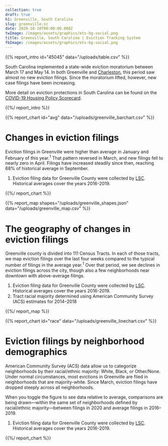 ```yaml
---
collection: true
draft: true
h1: Greenville, South Carolina
slug: greenville-sc
date: 2020-10-10T00:00:00.000Z
twImage: /images/assets/graphics/ets-bg-social.png
title: Greenville, South Carolina | Eviction Tracking System
fbImage: /images/assets/graphics/ets-bg-social.png
---
```


{{% report_intro id="45045" data="/uploads/table.csv" %}}

South Carolina implemented a state-wide eviction moratorium between March 17 and May 14. In both Greenville and [Charleston](https://evictionlab.org/eviction-tracking/charleston-sc/), this period saw almost no new eviction filings. Since the moratorium lifted, however, new case filings have been increasing. 

More detail on eviction protections in South Carolina can be found on the [COVID-19 Housing Policy Scorecard](https://evictionlab.org/covid-policy-scorecard/sc/).

{{%/ report_intro %}}



{{% report_chart id="avg" data="/uploads/greenville_barchart.csv" %}}

# Changes in eviction filings

Eviction filings in Greenville were higher than average in January and February of this year.<sup>1</sup> That pattern reversed in March, and new filings fell to nearly zero in April. Filings have increased steadily since then, reaching 68% of historical average in September. 

1. Eviction filing data for Greenville County were collected by [LSC](https://www.lsc.gov/). Historical averages cover the years 2016-2019.

{{%/ report_chart %}}



{{% report_map shapes="/uploads/greenville_shapes.json" data="/uploads/greenville_map.csv" %}}

# The geography of changes in eviction filings

Greenville county is divided into 111 Census Tracts. In each of those tracts, we map eviction filings over the last four weeks compared to the typical number of filings in the average year.<sup>1</sup> Over that period, we see declines in eviction filings across the city, though also a few neighborhoods near downtown with above-average filings.

1. Eviction filing data for Greenville County were collected by [LSC](https://www.lsc.gov/). Historical averages cover the years 2016-2019.
2. Tract racial majority determined using American Community Survey (ACS) estimates for 2014–2018

{{%/ report_map %}}



{{% report_chart id="race" data="/uploads/greenville_linechart.csv" %}}





# Eviction filings by neighborhood demographics

American Community Survey (ACS) data allow us to categorize neighborhoods by their racial/ethnic majority: White, Black, or Other/None. Under normal circumstances, most evictions in Greenville are filed in neighborhoods that are majority-white. Since March, eviction filings have dropped steeply across all neighborhoods.

When you toggle the figure to see data relative to average, comparisons are being drawn—within the same set of neighborhoods defined by racial/ethnic majority—between filings in 2020 and average filings in 2016–2019.

1. Eviction filing data for Greenville County were collected by [LSC](https://www.lsc.gov/). Historical averages cover the years 2016-2019.





{{%/ report_chart %}}